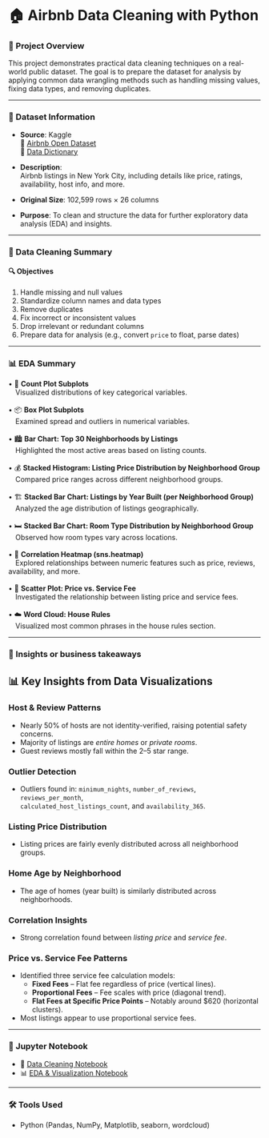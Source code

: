 # 🏠 Airbnb Data Cleaning with Python

### 📌 Project Overview
This project demonstrates practical data cleaning techniques on a real-world public dataset. The goal is to prepare the dataset for analysis by applying common data wrangling methods such as handling missing values, fixing data types, and removing duplicates.

---

### 📎 Dataset Information
- **Source**: Kaggle  
🔗 [Airbnb Open Dataset](https://www.kaggle.com/datasets/arianazmoudeh/airbnbopendata)  
🔗 [Data Dictionary](https://docs.google.com/spreadsheets/d/1b_dvmyhb_kAJhUmv81rAxl4KcXn0Pymz/edit?gid=1967362979#gid=1967362979)

- **Description**:  
  Airbnb listings in New York City, including details like price, ratings, availability, host info, and more.

- **Original Size**: 102,599 rows × 26 columns  
- **Purpose**: To clean and structure the data for further exploratory data analysis (EDA) and insights.

---

### 🧼 Data Cleaning Summary

#### 🔍 Objectives
1. Handle missing and null values  
2. Standardize column names and data types  
3. Remove duplicates  
4. Fix incorrect or inconsistent values  
5. Drop irrelevant or redundant columns  
6. Prepare data for analysis (e.g., convert `price` to float, parse dates)

---
### 📊 EDA Summary
•	📌 **Count Plot Subplots**<br>
&emsp;Visualized distributions of key categorical variables.<br>
<br>
•	📦 **Box Plot Subplots**<br>
&emsp;Examined spread and outliers in numerical variables.<br>
<br>
•	🏙️ **Bar Chart: Top 30 Neighborhoods by Listings**<br>
&emsp;Highlighted the most active areas based on listing counts.<br>
<br>
•	💰 **Stacked Histogram: Listing Price Distribution by Neighborhood Group**<br>
&emsp;Compared price ranges across different neighborhood groups.<br>
<br>
•	🏗️ **Stacked Bar Chart: Listings by Year Built (per Neighborhood Group)**<br>
&emsp;Analyzed the age distribution of listings geographically.<br>
<br>
•	🛏️ **Stacked Bar Chart: Room Type Distribution by Neighborhood Group**<br>
&emsp;Observed how room types vary across locations.<br>
<br>
•	🧊 **Correlation Heatmap (sns.heatmap)**<br>
&emsp;Explored relationships between numeric features such as price, reviews, availability, and more.<br>
<br>
•	📍 **Scatter Plot: Price vs. Service Fee**<br>
&emsp;Investigated the relationship between listing price and service fees.<br>
<br>
•	☁️ **Word Cloud: House Rules**<br>
&emsp;Visualized most common phrases in the house rules section.<br>

---
### 🧠 Insights or business takeaways
## 📊 Key Insights from Data Visualizations

### Host & Review Patterns
- Nearly 50% of hosts are not identity-verified, raising potential safety concerns.
- Majority of listings are *entire homes* or *private rooms*.
- Guest reviews mostly fall within the 2–5 star range.

### Outlier Detection
- Outliers found in: `minimum_nights`, `number_of_reviews`, `reviews_per_month`,  
  `calculated_host_listings_count`, and `availability_365`.

### Listing Price Distribution
- Listing prices are fairly evenly distributed across all neighborhood groups.

### Home Age by Neighborhood
- The age of homes (year built) is similarly distributed across neighborhoods.

### Correlation Insights
- Strong correlation found between *listing price* and *service fee*.

### Price vs. Service Fee Patterns
- Identified three service fee calculation models:
  - **Fixed Fees** – Flat fee regardless of price (vertical lines).
  - **Proportional Fees** – Fee scales with price (diagonal trend).
  - **Flat Fees at Specific Price Points** – Notably around $620 (horizontal clusters).
- Most listings appear to use proportional service fees.
---
### 📓 Jupyter Notebook
- 🧹 [Data Cleaning Notebook](notebooks/1_data_cleaning_airbnb.ipynb)  
- 📊 [EDA & Visualization Notebook](notebooks/2_eda_visualization_airbnb.ipynb) 

---
### 🛠 Tools Used
- Python (Pandas, NumPy, Matplotlib, seaborn, wordcloud)

